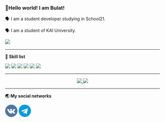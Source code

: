 ### 👋Hello world! I am Bulat!
🗣 I am a student developer studying in School21.

🗣 I am a student of KAI University.

<p align="left">
  <a href="https://github.com/bouillon21">
    <img src=https://badge42.herokuapp.com/api/stats/cshelli/>
  </a>
</p>

---

**👷 Skill list**

 <img src="https://img.shields.io/badge/python%20-%2314354C.svg?&style=for-the-badge&logo=python&logoColor=white"/> <img src="https://img.shields.io/badge/c%20-%2300599C.svg?&style=for-the-badge&logo=c&logoColor=white"/>  <img src="https://img.shields.io/badge/markdown-%23000000.svg?&style=for-the-badge&logo=markdown&logoColor=white"/> <img src="https://img.shields.io/badge/shell_script%20-%23121011.svg?&style=for-the-badge&logo=gnu-bash&logoColor=white"/>  <img src="https://img.shields.io/badge/github%20-%23121011.svg?&style=for-the-badge&logo=github&logoColor=white"/> <img src="https://img.shields.io/badge/docker%20-%230db7ed.svg?&style=for-the-badge&logo=docker&logoColor=white"/>

---

<p align="center">
  <a href="https://github.com/bouillon21">
    <img height="160" src="https://github-readme-stats.vercel.app/api?username=bouillon21&show_icons=true&theme=react"/>
    <img height="160" src="https://github-readme-stats.vercel.app/api/top-langs/?username=bouillon21&layout=compact&theme=react"/>
  </a>
</p>

---

**🌏 My social networks** 


[<img src="https://github.com/ncliff-git/screenshots/blob/master/vk.png" width="40">](https://vk.com/bouillon_doma)
[<img src="https://github.com/ncliff-git/screenshots/blob/master/telegram.png" width="40">](https://t.me/fikus_rus)
